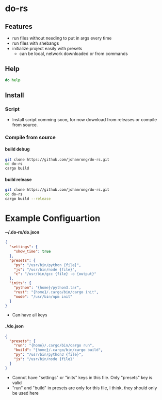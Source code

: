 # do-rs

## Features
- run files without needing to put in args every time
- run files with shebangs
- initialize project easily with presets
  - can be local, network downloaded or from commands

## Help
```bash
do help
```

## Install
### Script
- Install script comming soon, for now download from releases or compile from source.

### Compile from source
#### build debug 
```bash
git clone https://github.com/johanrong/do-rs.git
cd do-rs
cargo build
```
#### build release
```bash
git clone https://github.com/johanrong/do-rs.git
cd do-rs
cargo build --release
```

# Example Configuartion
#### ~/.do-rs/do.json
```json
{
  "settings": {
    "show_time": true
  },
  "presets": {
    "py": "/usr/bin/python {file}",
    "js": "/usr/bin/node {file}",
    "c": "/usr/bin/gcc {file} -o {output}"
  },
  "inits": {
    "python": "{home}/python3.tar",
    "rust": "{home}/.cargo/bin/cargo init",
    "node": "/usr/bin/npm init"
  }
}
```
- Can have all keys

#### ./do.json
```json
{
  "presets": {
    "run": "{home}/.cargo/bin/cargo run",
    "build": "{home}/.cargo/bin/cargo build",
    "py": "/usr/bin/python3 {file}",
    "js": "/usr/bin/node {file}"
  }
}

```
- Cannot have "settings" or "inits" keys in this file. Only "presets" key is valid
- "run" and "build" in presets are only for this file, I think, they should only be used here